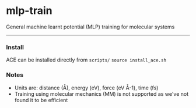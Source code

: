 # mlp-train
General machine learnt potential (MLP) training for molecular systems

***
### Install


ACE can be installed directly from ```scripts/```
```source install_ace.sh```




### Notes

- Units are: distance (Å), energy (eV), force (eV Å-1), time (fs)
- Training using molecular mechanics (MM) is not supported as we've not found it to be efficient

